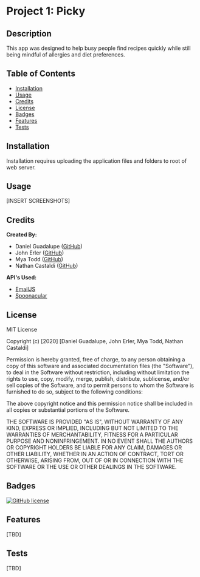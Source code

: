 # Project 1: Picky

## Description 

This app was designed to help busy people find recipes quickly while still being mindful of allergies and diet preferences.
## Table of Contents

* [Installation](#installation)
* [Usage](#usage)
* [Credits](#credits)
* [License](#license)
* [Badges](#badges)
* [Features](#features)
* [Tests](#tests)
## Installation

Installation requires uploading the application files and folders to root of web server.
## Usage 

[INSERT SCREENSHOTS]
## Credits

**Created By:**
* Daniel Guadalupe ([GitHub](#https://github.com/danielthomas129))
* John Erler ([GitHub](#https://github.com/jerler1))
* Mya Todd ([GitHub](#https://github.com/mt428376))
* Nathan Castaldi ([GitHub](#https://github.com/ncastaldi))

**API's Used:**
* [EmailJS](#https://www.emailjs.com/)
* [Spoonacular](#https://spoonacular.com/)
## License

MIT License

Copyright (c) [2020] [Daniel Guadalupe, John Erler, Mya Todd, Nathan Castaldi]

Permission is hereby granted, free of charge, to any person obtaining a copy
of this software and associated documentation files (the "Software"), to deal
in the Software without restriction, including without limitation the rights
to use, copy, modify, merge, publish, distribute, sublicense, and/or sell
copies of the Software, and to permit persons to whom the Software is
furnished to do so, subject to the following conditions:

The above copyright notice and this permission notice shall be included in all
copies or substantial portions of the Software.

THE SOFTWARE IS PROVIDED "AS IS", WITHOUT WARRANTY OF ANY KIND, EXPRESS OR
IMPLIED, INCLUDING BUT NOT LIMITED TO THE WARRANTIES OF MERCHANTABILITY,
FITNESS FOR A PARTICULAR PURPOSE AND NONINFRINGEMENT. IN NO EVENT SHALL THE
AUTHORS OR COPYRIGHT HOLDERS BE LIABLE FOR ANY CLAIM, DAMAGES OR OTHER
LIABILITY, WHETHER IN AN ACTION OF CONTRACT, TORT OR OTHERWISE, ARISING FROM,
OUT OF OR IN CONNECTION WITH THE SOFTWARE OR THE USE OR OTHER DEALINGS IN THE
SOFTWARE.
## Badges

[![GitHub license](https://img.shields.io/github/license/ncastaldi/project1?style=for-the-badge)](https://github.com/ncastaldi/project1/blob/main/license.txt)


## Features

[TBD]
## Tests

[TBD]
